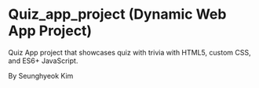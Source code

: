 # Quiz_app_project (Dynamic Web App Project)

Quiz App project that showcases quiz with trivia with HTML5, custom CSS, and ES6+ JavaScript.

By Seunghyeok Kim
